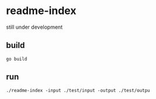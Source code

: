 # readme-index

still under development

## build
```
go build
```

## run
```
./readme-index -input ./test/input -output ./test/outpu
```